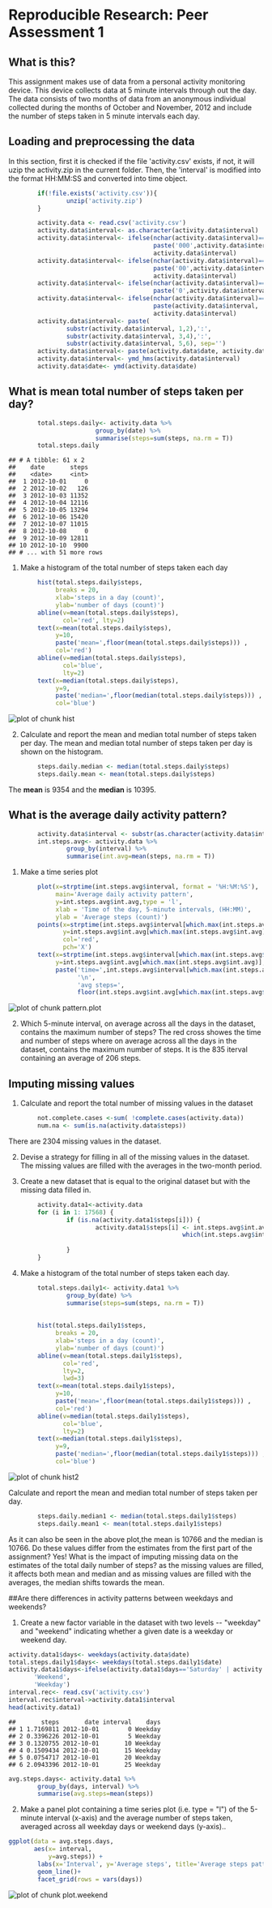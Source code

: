 # Reproducible Research: Peer Assessment 1
## What is this?  
This assignment makes use of data from a personal activity monitoring device. This device collects data at 5 minute intervals through out the day. The data consists of two months of data from an anonymous individual collected during the months of October and November, 2012 and include the number of steps taken in 5 minute intervals each day.




## Loading and preprocessing the data
In this section, first it is checked if the file 'activity.csv' exists, if not, it will uzip the activity.zip in the current folder. Then, the 'interval' is modified into the format HH:MM:SS and converted into time object.


```r
        if(!file.exists('activity.csv')){
                unzip('activity.zip')
        }

        activity.data <- read.csv('activity.csv')
        activity.data$interval<- as.character(activity.data$interval)
        activity.data$interval<- ifelse(nchar(activity.data$interval)==1,
                                        paste('000',activity.data$interval, '00',sep = ''),
                                        activity.data$interval)
        activity.data$interval<- ifelse(nchar(activity.data$interval)==2, 
                                        paste('00',activity.data$interval, '00',sep = ''), 
                                        activity.data$interval)
        activity.data$interval<- ifelse(nchar(activity.data$interval)==3, 
                                        paste('0',activity.data$interval, '00',sep = ''),                                         activity.data$interval)
        activity.data$interval<- ifelse(nchar(activity.data$interval)==4,
                                        paste(activity.data$interval, '00',sep = ''), 
                                        activity.data$interval)
        activity.data$interval<- paste(
                substr(activity.data$interval, 1,2),':',
                substr(activity.data$interval, 3,4),':',
                substr(activity.data$interval, 5,6), sep='')
        activity.data$interval<- paste(activity.data$date, activity.data$interval)
        activity.data$interval<- ymd_hms(activity.data$interval)
        activity.data$date<- ymd(activity.data$date)
```
## What is mean total number of steps taken per day?

```r
        total.steps.daily<- activity.data %>%
                        group_by(date) %>%
                        summarise(steps=sum(steps, na.rm = T))
        total.steps.daily
```

```
## # A tibble: 61 x 2
##    date       steps
##    <date>     <int>
##  1 2012-10-01     0
##  2 2012-10-02   126
##  3 2012-10-03 11352
##  4 2012-10-04 12116
##  5 2012-10-05 13294
##  6 2012-10-06 15420
##  7 2012-10-07 11015
##  8 2012-10-08     0
##  9 2012-10-09 12811
## 10 2012-10-10  9900
## # ... with 51 more rows
```

1. Make a histogram of the total number of steps taken each day


```r
        hist(total.steps.daily$steps, 
             breaks = 20, 
             xlab='steps in a day (count)', 
             ylab='number of days (count)')
        abline(v=mean(total.steps.daily$steps), 
               col='red', lty=2)
        text(x=mean(total.steps.daily$steps), 
             y=10, 
             paste('mean=',floor(mean(total.steps.daily$steps))) , 
             col='red')
        abline(v=median(total.steps.daily$steps), 
               col='blue', 
               lty=2)
        text(x=median(total.steps.daily$steps),
             y=9,
             paste('median=',floor(median(total.steps.daily$steps))) ,
             col='blue')
```

![plot of chunk hist](figure/hist-1.png)

2. Calculate and report the mean and median total number of steps taken per day.
The mean and median total number of steps taken per day is shown on the histogram.


```r
        steps.daily.median <- median(total.steps.daily$steps)
        steps.daily.mean <- mean(total.steps.daily$steps)
```

The **mean** is 9354 and the **median** is 10395.

## What is the average daily activity pattern?

```r
        activity.data$interval <- substr(as.character(activity.data$interval), 12, 19)
        int.steps.avg<- activity.data %>%
                group_by(interval) %>%
                summarise(int.avg=mean(steps, na.rm = T))
```

1. Make a time series plot

```r
        plot(x=strptime(int.steps.avg$interval, format = '%H:%M:%S'), 
             main='Average daily activity pattern',
             y=int.steps.avg$int.avg,type = 'l',
             xlab = 'Time of the day, 5-minute intervals, (HH:MM)',
             ylab = 'Average steps (count)')
        points(x=strptime(int.steps.avg$interval[which.max(int.steps.avg$int.avg)], format = '%H:%M:%S'), 
               y=int.steps.avg$int.avg[which.max(int.steps.avg$int.avg)], 
               col='red', 
               pch='X')
        text(x=strptime(int.steps.avg$interval[which.max(int.steps.avg$int.avg)], format = '%H:%M:%S'),
             y=int.steps.avg$int.avg[which.max(int.steps.avg$int.avg)], col='red',
             paste('time=',int.steps.avg$interval[which.max(int.steps.avg$int.avg)],
                   '\n', 
                   'avg steps=',
                   floor(int.steps.avg$int.avg[which.max(int.steps.avg$int.avg)])), pos = 1)
```

![plot of chunk pattern.plot](figure/pattern.plot-1.png)

2.  Which 5-minute interval, on average across all the days in the dataset, contains the maximum number of steps?
The red cross showes the time and number of steps where on average across all the days in the dataset, contains the maximum number of steps. 
It is the 835 iterval containing an average of 206 steps.

## Imputing missing values
1. Calculate and report the total number of missing values in the dataset

```r
        not.complete.cases <-sum( !complete.cases(activity.data))        
        num.na <- sum(is.na(activity.data$steps))
```
There are 2304 missing values in the dataset.

2. Devise a strategy for filling in all of the missing values in the dataset.
The missing values are filled with the averages in the two-month period.

3. Create a new dataset that is equal to the original dataset but with the missing data filled in.

```r
        activity.data1<-activity.data
        for (i in 1: 17568) {
                if (is.na(activity.data1$steps[i])) {
                        activity.data1$steps[i] <- int.steps.avg$int.avg[ 
                                                which(int.steps.avg$interval==activity.data1$interval[i])] 
        
                }
        }
```


4. Make a histogram of the total number of steps taken each day.


```r
        total.steps.daily1<- activity.data1 %>%
                group_by(date) %>%
                summarise(steps=sum(steps, na.rm = T))
                
                
        hist(total.steps.daily1$steps, 
             breaks = 20, 
             xlab='steps in a day (count)', 
             ylab='number of days (count)')
        abline(v=mean(total.steps.daily1$steps), 
               col='red',
               lty=2,
               lwd=3)
        text(x=mean(total.steps.daily1$steps), 
             y=10, 
             paste('mean=',floor(mean(total.steps.daily1$steps))) , 
             col='red')
        abline(v=median(total.steps.daily1$steps), 
               col='blue', 
               lty=2)
        text(x=median(total.steps.daily1$steps),
             y=9,
             paste('median=',floor(median(total.steps.daily1$steps))) ,
             col='blue')
```

![plot of chunk hist2](figure/hist2-1.png)

Calculate and report the mean and median total number of steps taken per day.

```r
        steps.daily.median1 <- median(total.steps.daily1$steps)
        steps.daily.mean1 <- mean(total.steps.daily1$steps)
```
As it can also be seen in the above plot,the mean is 10766 and the median is 10766.
Do these values differ from the estimates from the first part of the assignment? Yes!
What is the impact of imputing missing data on the estimates of the total daily number of steps?
as the missing values are filled, it affects both mean and median and as missing values are filled with the averages, the median shifts towards the mean.

##Are there differences in activity patterns between weekdays and weekends?
1. Create a new factor variable in the dataset with two levels -- "weekday" and "weekend" indicating whether a given date is a weekday or weekend day.


```r
activity.data1$days<- weekdays(activity.data$date)        
total.steps.daily1$days<- weekdays(total.steps.daily1$date)        
activity.data1$days<-ifelse(activity.data1$days=='Saturday' | activity.data1$days=='Sunday', 
       'Weekend', 
       'Weekday')
interval.rec<- read.csv('activity.csv')
interval.rec$interval->activity.data1$interval
head(activity.data1)
```

```
##       steps       date interval    days
## 1 1.7169811 2012-10-01        0 Weekday
## 2 0.3396226 2012-10-01        5 Weekday
## 3 0.1320755 2012-10-01       10 Weekday
## 4 0.1509434 2012-10-01       15 Weekday
## 5 0.0754717 2012-10-01       20 Weekday
## 6 2.0943396 2012-10-01       25 Weekday
```

```r
avg.steps.days<- activity.data1 %>%
        group_by(days, interval) %>%
        summarise(avg.steps=mean(steps))
```
2. Make a panel plot containing a time series plot (i.e. type = "l") of the 5-minute interval (x-axis) and the average number of steps taken, averaged across all weekday days or weekend days (y-axis).. 


```r
ggplot(data = avg.steps.days, 
       aes(x= interval, 
           y=avg.steps)) + 
        labs(x='Interval', y='Average steps', title='Average steps pattern over weekends and weedays')+
        geom_line()+
        facet_grid(rows = vars(days))
```

![plot of chunk plot.weekend](figure/plot.weekend-1.png)

